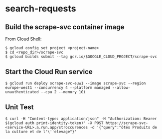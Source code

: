 # search-requests

## Build the scrape-svc container image
From Cloud Shell: 
```
$ gcloud config set project <project-name>  
$ cd <repo_dir>/scrape-svc  
$ gcloud builds submit --tag gcr.io/$GOOGLE_CLOUD_PROJECT/scrape-svc  
```

## Start the Cloud Run service
```
$ gcloud run deploy scrape-svc-euw1 --image scrape-svc --region europe-west1 --concurrency 4 --platform managed --allow-unauthenticated --cpu 2 --memory 1Gi  
```

## Unit Test
```
$ curl -H "Content-type: application/json" -H "Authorization: Bearer $(gcloud auth print-identity-token)" -X POST https://scrape-svc-<service-URL>.a.run.app/stroccurences -d '{"query":"ôtés Produits de la culture et de l'\''elevage"}' 
```

